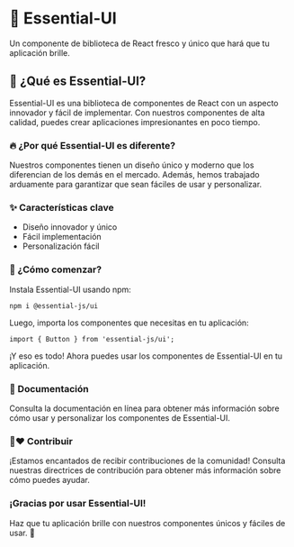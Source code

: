 # 🎨 Essential-UI
Un componente de biblioteca de React fresco y único que hará que tu aplicación brille.

## 🥇 ¿Qué es Essential-UI?
Essential-UI es una biblioteca de componentes de React con un aspecto innovador y fácil de implementar. Con nuestros componentes de alta calidad, puedes crear aplicaciones impresionantes en poco tiempo.

### 🔥 ¿Por qué Essential-UI es diferente?
Nuestros componentes tienen un diseño único y moderno que los diferencian de los demás en el mercado. Además, hemos trabajado arduamente para garantizar que sean fáciles de usar y personalizar.

### ✨ Características clave
- Diseño innovador y único
- Fácil implementación
- Personalización fácil

### 🤔 ¿Cómo comenzar?
Instala Essential-UI usando npm:

`npm i @essential-js/ui`

Luego, importa los componentes que necesitas en tu aplicación:

`import { Button } from 'essential-js/ui';`

¡Y eso es todo! Ahora puedes usar los componentes de Essential-UI en tu aplicación.

### 📖 Documentación
Consulta la documentación en línea para obtener más información sobre cómo usar y personalizar los componentes de Essential-UI.

### 🤝❤ Contribuir
¡Estamos encantados de recibir contribuciones de la comunidad! Consulta nuestras directrices de contribución para obtener más información sobre cómo puedes ayudar.

### ¡Gracias por usar Essential-UI!
Haz que tu aplicación brille con nuestros componentes únicos y fáciles de usar. 🌟
